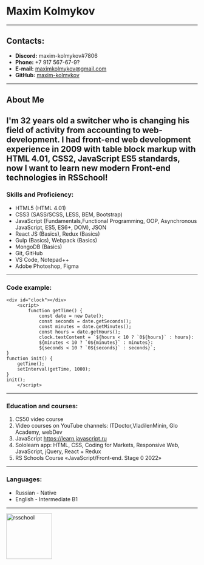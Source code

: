 # Maxim Kolmykov
----------
## Contacts:
- **Discord:** maxim-kolmykov#7806
- **Phone:** +7 917 567-67-9?
- **E-mail:** [maximkolmykov@gmail.com](maximkolmykov@gmail.com)
- **GitHub:** [maxim-kolmykov](https://github.com/maxim-kolmykov)
----------
## About Me
I'm 32 years old a switcher who is changing his field of activity from accounting to web-development. I had front-end web development experience in 2009 with table block markup with HTML 4.01, CSS2, JavaScript ES5 standards, now I want to learn new modern Front-end technologies in **RSSchool**!
----------
### Skills and Proficiency:
- HTML5 (HTML 4.01)
- CSS3 (SASS/SCSS, LESS, BEM, Bootstrap)
- JavaScript (Fundamentals,Functional Programming, OOP, Asynchronous JavaScript, ES5, ES6+, DOM), JSON
- React JS (Basics), Redux (Basics)
- Gulp (Basics), Webpack (Basics)
- MongoDB (Basics)
- Git, GitHub
- VS Code, Notepad++
- Adobe Photoshop, Figma
----------
### Code example:
```
<div id="clock"></div>
    <script>
        function getTime() {
            const date = new Date();
            const seconds = date.getSeconds();
            const minutes = date.getMinutes();
            const hours = date.getHours();
            clock.textContent = `${hours < 10 ? `0${hours}` : hours}:
            ${minutes < 10 ? `0${minutes}` : minutes}:
            ${seconds < 10 ? `0${seconds}` : seconds}`;
}
function init() {
    getTime();
    setInterval(getTime, 1000);
}
init();
    </script>
```
----------
### Education and courses:
1. CS50 video course
2. Video courses on YouTube channels: ITDoctor,VladilenMinin, Glo Academy, webDev
3. JavaScript https://learn.javascript.ru
4. Sololearn app: HTML, CSS, Coding for Markets, Responsive Web, JavaScript, jQuery,  React + Redux 
5. RS Schools Course «JavaScript/Front-end. Stage 0 2022»
----------
### Languages:
- Russian \- Native
- English \- Intermediate B1
----------
[<img align="left" width="120px" alt="rsschool" src="https://rs.school/images/rs_school.svg" />](https://rs.school/)